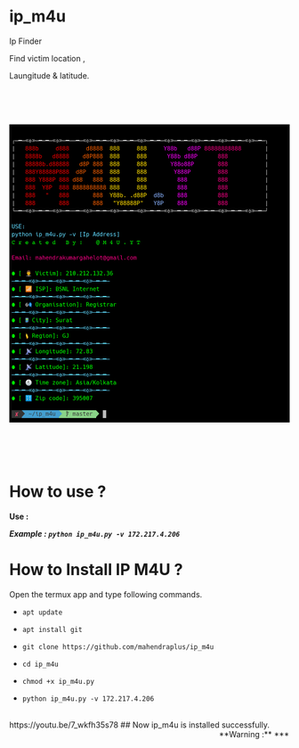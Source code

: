 # ip_m4u

Ip Finder 

Find victim location ,

Laungitude & latitude.

<br/><br/><br/>

<p align="center">

<img src="https://raw.githubusercontent.com/mahendraplus/ip_m4u/master/Screenshot.png"/>

</p>

<br/><br/><br/>

# How to use ?

**Use :**

  ***Example : `python ip_m4u.py -v 172.217.4.206`***

# How to Install IP M4U ?

Open the termux app and type following commands.

* `apt update`

* `apt install git`

* `git clone https://github.com/mahendraplus/ip_m4u`

* `cd ip_m4u`

* `chmod +x ip_m4u.py`

* `python ip_m4u.py -v 172.217.4.206`

<br/>
https://youtu.be/7_wkfh35s78
## Now ip_m4u is installed successfully.
<marquee>
**Warning :** ***I am not expert so use this tool at your own risk.😜***
</marquee>
<br/>



